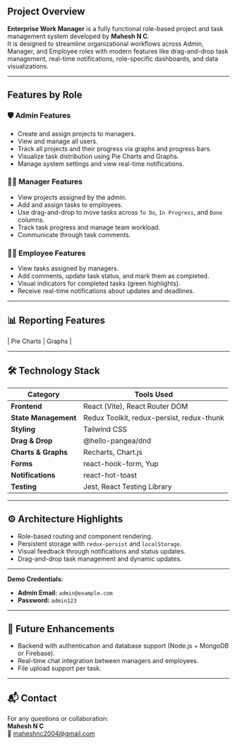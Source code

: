 

## Project Overview

**Enterprise Work Manager** is a fully functional role-based project and task management system developed by **Mahesh N C**.  
It is designed to streamline organizational workflows across Admin, Manager, and Employee roles with modern features like drag-and-drop task management, real-time notifications, role-specific dashboards, and data visualizations.

---
## Features by Role

### 🛡️ Admin Features
- Create and assign projects to managers.
- View and manage all users.
- Track all projects and their progress via graphs and progress bars.
- Visualize task distribution using Pie Charts and Graphs.
- Manage system settings and view real-time notifications.


### 👨‍💼 Manager Features
- View projects assigned by the admin.
- Add and assign tasks to employees.
- Use drag-and-drop to move tasks across `To Do`, `In Progress`, and `Done` columns.
- Track task progress and manage team workload.
- Communicate through task comments.



### 👩‍💻 Employee Features
- View tasks assigned by managers.
- Add comments, update task status, and mark them as completed.
- Visual indicators for completed tasks (green highlights).
- Receive real-time notifications about updates and deadlines.



---
## 📊 Reporting Features
| Pie Charts | Graphs |

---
## 🛠️ Technology Stack

| Category           | Tools Used                                         |
|--------------------|----------------------------------------------------|
| **Frontend**        | React (Vite), React Router DOM                    |
| **State Management**| Redux Toolkit, redux-persist, redux-thunk        |
| **Styling**         | Tailwind CSS                                      |
| **Drag & Drop**     | @hello-pangea/dnd                                 |
| **Charts & Graphs** | Recharts, Chart.js                                |
| **Forms**           | react-hook-form, Yup                              |
| **Notifications**   | react-hot-toast                                   |
| **Testing**         | Jest, React Testing Library                       |

---
## ⚙️ Architecture Highlights

- Role-based routing and component rendering.
- Persistent storage with `redux-persist` and `localStorage`.
- Visual feedback through notifications and status updates.
- Drag-and-drop task management and dynamic updates.

---


**Demo Credentials:**

- **Admin Email:** `admin@example.com`  
- **Password:** `admin123`

---
## 🔮 Future Enhancements

- Backend with authentication and database support (Node.js + MongoDB or Firebase).
- Real-time chat integration between managers and employees.
- File upload support per task.

---
## 📬 Contact

For any questions or collaboration:  
**Mahesh N C**  
📧 maheshnc2004@gmail.com
